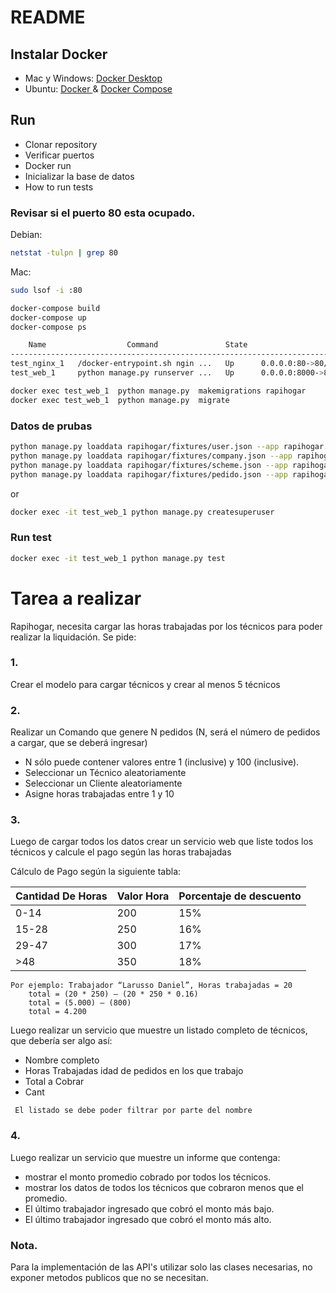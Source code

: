 # README #


## Instalar Docker

* Mac y Windows: [Docker Desktop](https://www.docker.com/products/docker-desktop)
* Ubuntu: [ Docker ](https://www.digitalocean.com/community/tutorials/how-to-install-and-use-docker-on-ubuntu-20-04-es) & [Docker Compose](https://docs.docker.com/compose/install/)


## Run
* Clonar repository
* Verificar puertos
* Docker run
* Inicializar la base de datos 
* How to run tests

### Revisar si el puerto 80 esta ocupado. 

Debian:
```bash
netstat -tulpn | grep 80
```
Mac:
```bash
sudo lsof -i :80
```
```bash
docker-compose build
docker-compose up
docker-compose ps

    Name                  Command               State                    Ports                  
------------------------------------------------------------------------------------------------
test_nginx_1   /docker-entrypoint.sh ngin ...   Up      0.0.0.0:80->80/tcp,:::80->80/tcp        
test_web_1     python manage.py runserver ...   Up      0.0.0.0:8000->8000/tcp,:::8000->8000/tcp
```

```bash
docker exec test_web_1  python manage.py  makemigrations rapihogar
docker exec test_web_1  python manage.py  migrate
```
### Datos de prubas 
```bash
python manage.py loaddata rapihogar/fixtures/user.json --app rapihogar.user
python manage.py loaddata rapihogar/fixtures/company.json --app rapihogar.company
python manage.py loaddata rapihogar/fixtures/scheme.json --app rapihogar.scheme
python manage.py loaddata rapihogar/fixtures/pedido.json --app rapihogar.pedido
```
or 
```bash
docker exec -it test_web_1 python manage.py createsuperuser
```
### Run test ###

```bash
docker exec -it test_web_1 python manage.py test
```
# Tarea a realizar #
Rapihogar, necesita cargar las horas trabajadas por los técnicos  para poder realizar la liquidación. Se pide:

### 1. ###
Crear el modelo para cargar técnicos y crear al menos 5 técnicos

### 2. ###
Realizar un Comando que genere N pedidos  (N, será el número de pedidos a cargar, que se deberá ingresar)

* N sólo puede contener valores entre 1 (inclusive) y 100 (inclusive).
* Seleccionar un Técnico aleatoriamente
* Seleccionar un Cliente  aleatoriamente
* Asigne horas trabajadas entre 1 y 10

### 3. ###
Luego de cargar todos los datos crear un servicio web que liste todos los técnicos y calcule el pago según las horas trabajadas 

Cálculo de Pago según la siguiente tabla:

| Cantidad De Horas | Valor Hora  | Porcentaje de descuento  |
| --------   | -------- | -------- |
|  0-14 | 200 | 15% |
| 15-28 | 250 | 16% |
| 29-47 | 300 | 17% |
|  >48 | 350 | 18% |

	
	Por ejemplo: Trabajador “Larusso Daniel”, Horas trabajadas = 20
		total = (20 * 250) – (20 * 250 * 0.16)
		total = (5.000) – (800)
		total = 4.200
		
Luego realizar un servicio que muestre un listado completo de técnicos, que debería ser algo así:

* Nombre completo 
* Horas Trabajadas idad de pedidos en los que trabajo 
* Total a Cobrar
* Cant

```
 El listado se debe poder filtrar por parte del nombre 
```
### 4. ###
Luego realizar un servicio que muestre un informe que contenga:

* mostrar el monto promedio cobrado por todos los técnicos.
* mostrar los datos de todos los técnicos que cobraron menos que el promedio.
* El último trabajador ingresado que cobró el monto más bajo.
* El último trabajador ingresado que cobró el monto más alto.

### Nota. ### 

Para la implementación de las API's utilizar solo las clases necesarias, no exponer metodos publicos que no se necesitan.
